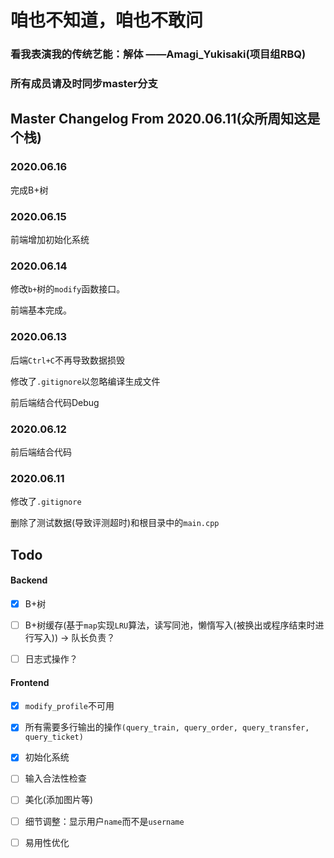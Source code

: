 # 咱也不知道，咱也不敢问

### 看我表演我的传统艺能：解体 ——Amagi_Yukisaki(项目组RBQ)

### 所有成员请及时同步master分支

## Master Changelog From 2020.06.11(众所周知这是个栈)

### 2020.06.16

完成B+树

### 2020.06.15

前端增加初始化系统

### 2020.06.14

修改`b+`树的`modify`函数接口。

前端基本完成。

### 2020.06.13

后端`Ctrl+C`不再导致数据损毁

修改了`.gitignore`以忽略编译生成文件

前后端结合代码Debug

### 2020.06.12

前后端结合代码

### 2020.06.11

修改了`.gitignore`

删除了测试数据(导致评测超时)和根目录中的`main.cpp`

## Todo

#### Backend

- [x] B+树

- [ ] B+树缓存(基于`map`实现`LRU`算法，读写同池，懒惰写入(被换出或程序结束时进行写入)) -> 队长负责？

- [ ] 日志式操作？

#### Frontend

- [x] `modify_profile`不可用

- [x] 所有需要多行输出的操作`(query_train, query_order, query_transfer, query_ticket)`

- [x] 初始化系统

- [ ] 输入合法性检查

- [ ] 美化(添加图片等)

- [ ] 细节调整：显示用户`name`而不是`username`

- [ ] 易用性优化
